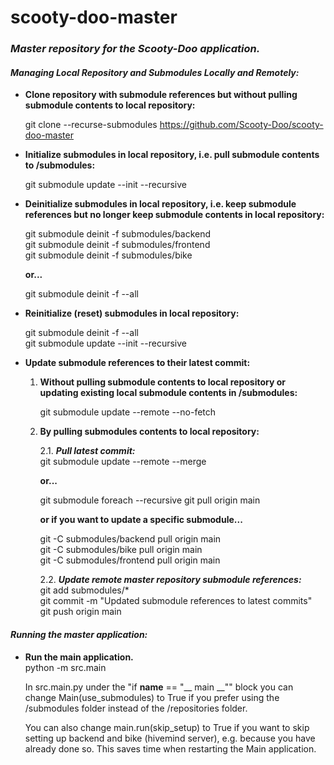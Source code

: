 # scooty-doo-master
### ***Master repository for the Scooty-Doo application.***

#### *Managing Local Repository and Submodules Locally and Remotely:*

- **Clone repository with submodule references but without pulling submodule contents to local repository:**  

    git clone --recurse-submodules https://github.com/Scooty-Doo/scooty-doo-master

- **Initialize submodules in local repository, i.e. pull submodule contents to /submodules:**  

    git submodule update --init --recursive

- **Deinitialize submodules in local repository, i.e. keep submodule references but no longer keep submodule contents in local repository:**  

    git submodule deinit -f submodules/backend  
    git submodule deinit -f submodules/frontend  
    git submodule deinit -f submodules/bike

    **or...** 

    git submodule deinit -f --all  

- **Reinitialize (reset) submodules in local repository:**  

    git submodule deinit -f --all  
    git submodule update --init --recursive

- **Update submodule references to their latest commit:**  


    1. **Without pulling submodule contents to local repository or updating existing local submodule contents in /submodules:**  

        git submodule update --remote --no-fetch

    2. **By pulling submodules contents to local repository:**  

        2.1. ***Pull latest commit:***  
        git submodule update --remote --merge  

        **or...**

        git submodule foreach --recursive git pull origin main  

        **or if you want to update a specific submodule...**  

        git -C submodules/backend pull origin main  
        git -C submodules/bike pull origin main  
        git -C submodules/frontend pull origin main  

        2.2. ***Update remote master repository submodule references:***  
        git add submodules/*  
        git commit -m "Updated submodule references to latest commits"  
        git push origin main  



#### *Running the master application:*

- **Run the main application.**  
python -m src.main  
 
    In src.main.py under the "if __name__ == "__ main __"" block you can change Main(use_submodules) to True if you prefer using the /submodules folder instead of the /repositories folder.  
    
    You can also change main.run(skip_setup) to True if you want to skip setting up backend and bike (hivemind server), e.g. because you have already done so. This saves time when restarting the Main application.
